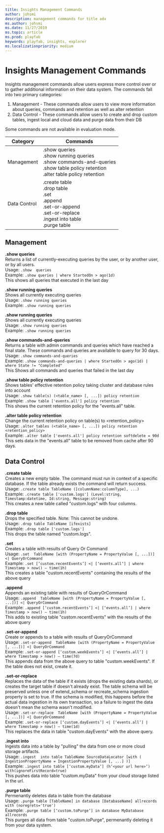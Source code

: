 ```yaml
---
title: Insights Management Commands
author: johsmi
description: management commands for title adx
ms.author: johsmi
ms.date: 11/27/2019    
ms.topic: article
ms.prod: playfab
keywords: playfab, insights, explorer
ms.localizationpriority: medium
---
```


# Insights Management Commands
Insights management commands allow users express more control over or to gather additional information on their data system. The commands fall into two primary categories:
1. Management - These commands allow users to view more information about queries, commands and retention as well as alter retention
2. Data Control - These commands allow users to create and drop custom tables, ingest local and cloud data and purge data from their DB

Some commands are not available in evaluation mode.

| Category     | Commands                                                                                                                              |
|--------------|---------------------------------------------------------------------------------------------------------------------------------------|
| Management   | .show queries<br>.show running queries<br>.show commands-and-queries<br>.show table policy retention<br>.alter table policy retention |
| Data Control | .create table<br>.drop table<br>.set<br>.append<br>.set-or-append<br>.set-or-replace<br>.ingest into table<br>.purge table            |

## Management
**.show queries**<br>
Returns a list of currently-executing queries by the user, or by another user, or by all users.<br>
Usage: `.show  queries`<br>
Example: `.show queries | where StartedOn > ago(1d)`<br>
This shows all queries that executed in the last day<br>

**.show running queries**<br>
Shows all currently executing queries<br>
Usage: `.show running queries`<br>
Example: `.show running queries`<br>

**.show running queries**<br>
Shows all currently executing queries<br>
Usage: `.show running queries`<br>
Example: `.show running queries`<br>

**.show commands-and-queries**<br>
Returns a table with admin commands and queries which have reached a final state. These commands and queries are available to query for 30 days.<br>
Usage: `.show commands-and-queries`<br>
Example: `.show commands-and-queries | where StartedOn > ago(1d) | where State != "Completed"`<br>
This Shows all commands and queries that failed in the last day<br>

**.show table policy retention**<br>
Shows tables' effective retention policy taking cluster and database rules into account<br>
Usage: `.show table(s) (<table_name> [, ...]) policy retention`<br>
Example: `.show table ['events.all'] policy retention`<br>
This shows the current retention policy for the "events.all" table.


**.alter table policy retention**<br>
Change the current retention policy on table(s) to <retention_policy><br>
Usage: `.alter tables (<table_name> [, ...]) policy retention <retention_policy>`<br>
Example: `.alter table ['events.all'] policy retention softdelete = 90d`<br>
This sets data in the "events.all" table to be removed from cache after 90 days.

## Data Control
**.create table**<br>
Creates a new empty table. The command must run in context of a specific database. If the table already exists the command will return success.<br>
Usage: `.create table TableName ([columnName:columnType], ...)`<br>
Example: `.create table ['custom.logs'] (Level:string, Timestamp:datetime, Id:string, Message:string)`<br>
This creates a new table called "custom.logs" with four columns.

**.drop table**<br>
Drops the specified table. Note: This cannot be undone.<br>
Usage: `.drop table TableName [ifexists]`<br>
Example: `.drop table ['custom.logs']`<br>
This drops the table named "custom.logs".

**.set**<br>
Creates a table with results of Query Or Command<br>
Usage: `.set  TableName [with (PropertyName = PropertyValue [, ...])] <| QueryOrCommand`<br>
Example: `.set [‘custom.recentEvents’] <| [‘events.all’] | where Timestamp > now() – time(1h)`<br>
This creates a table "custom.recentEvents" containing the results of the above query

**.append**<br>
Appends an existing table with results of QueryOrCommand<br>
Usage: `.append  TableName [with (PropertyName = PropertyValue [, ...])] <| QueryOrCommand`<br>
Example: `.append [‘custom.recentEvents’] <| [‘events.all’] | where Timestamp > now() – time(1h)`<br>
This adds to existing table "custom.recentEvents" with the results of the above query

**.set-or-append**<br>
Create or appends to a table with results of QueryOrCommand<br>
Usage: `.set-or-append  TableName [with (PropertyName = PropertyValue [, ...])] <| QueryOrCommand`<br>
Example: `.set-or-append [‘custom.weekEvents’] <| [‘events.all’] | where Timestamp > now() – time(7d)`<br>
This appends data from the above query to table "custom.weekEvents". If the table does not exist, create it.

**.set-or-replace**<br>
Replaces the data of the table if it exists (drops the existing data shards), or creates the target table if doesn't already exist. The table schema will be preserved unless one of extend_schema or recreate_schema ingestion property is set to true. If the schema is modified, this happens before the actual data ingestion in its own transaction, so a failure to ingest the data doesn't mean the schema wasn't modified.<br>
Usage: `.set-or-replace  TableName [with (PropertyName = PropertyValue [, ...])] <| QueryOrCommand`<br>
Example: `.set-or-replace [‘custom.dayEvents’] <| [‘events.all’] | where Timestamp > now() – time(1d)`<br>
This replaces the data in table "custom.dayEvents" with the above query.

**.ingest into**<br>
Ingests data into a table by "pulling" the data from one or more cloud storage artifacts. <br>
Usage: `.ingest  into table TableName SourceDataLocator [with ( IngestionPropertyName = IngestionPropertyValue [, ...] )]`<br>
Example: `.ingest into table [‘custom.myData’] (h’<your url here>’) with(ignoreFirstRecord=true)`<br>
This pushes data into table "custom.myData" from your cloud storage listed in the url.

**.purge table**<br>
Permenantly deletes data in table from the database<br>
Usage: `.purge table [TableName] in database [DatabaseName] allrecords with (noregrets='true')`<br>
Example: `.purge table [‘custom.toPurge’] in database MyDatabase allrecords`<br>
This purges all data from table "custom.toPurge", permenantly deleting it from your data system.